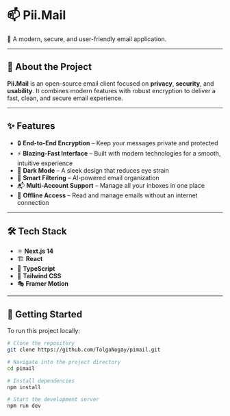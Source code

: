 # 📫 Pii.Mail  
🚀 A modern, secure, and user-friendly email application.

---

## 📌 About the Project

**Pii.Mail** is an open-source email client focused on **privacy**, **security**, and **usability**. It combines modern features with robust encryption to deliver a fast, clean, and secure email experience.

---

## ✨ Features

- 🔒 **End-to-End Encryption** – Keep your messages private and protected  
- ⚡ **Blazing-Fast Interface** – Built with modern technologies for a smooth, intuitive experience  
- 🌙 **Dark Mode** – A sleek design that reduces eye strain  
- 🧠 **Smart Filtering** – AI-powered email organization  
- 📬 **Multi-Account Support** – Manage all your inboxes in one place  
- 📡 **Offline Access** – Read and manage emails without an internet connection  

---

## 🛠 Tech Stack

- ⚛ **Next.js 14**  
- 🏗 **React**  
- 🔷 **TypeScript**  
- 🎨 **Tailwind CSS**  
- 🎭 **Framer Motion**

---

## 🚀 Getting Started

To run this project locally:

```bash
# Clone the repository
git clone https://github.com/TolgaNogay/pimail.git

# Navigate into the project directory
cd pimail

# Install dependencies
npm install

# Start the development server
npm run dev
